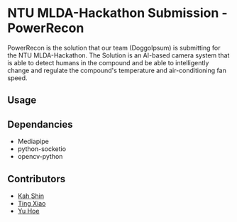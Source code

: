 # NTU MLDA-Hackathon Submission - PowerRecon

PowerRecon is the solution that our team (DoggoIpsum) is submitting for the NTU MLDA-Hackathon.
The Solution is an AI-based camera system that is able to detect humans in the compound and be able to intelligently change and regulate the compound's temperature and air-conditioning fan speed.

## Usage

## Dependancies


- Mediapipe
- python-socketio
- opencv-python

## Contributors
- [Kah Shin](https://www.github.com/angks)
- [Ting Xiao](https://www.github.com/tingxiao69)
- [Yu Hoe](https://www.github.com/tyh71)
